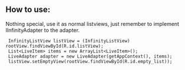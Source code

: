  How to use:
 -
 Nothing special, use it as normal listviews, just remember to implement IInfinityAdapter to the adapter.
 
     InfinityListView listView = (InfinityListView) rootView.findViewById(R.id.listView);
     List<LiveItem> items = new ArrayList<LiveItem>();
     LiveAdapter adapter = new LiveAdapter(getAppContext(), items);
     listView.setEmptyView(rootView.findViewById(R.id.empty_list));